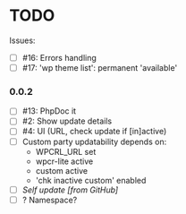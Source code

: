 # TODO

Issues:

- [ ] #16: Errors handling
- [ ] #17: 'wp theme list': permanent 'available'

### 0.0.2
- [ ] #13: PhpDoc it
- [ ] #2: Show update details
- [ ] #4: UI (URL, check update if [in]active)
- [ ] Custom party updatability depends on:
  - WPCRL_URL set
  - wpcr-lite active
  - custom active
  - 'chk inactive custom' enabled
- [ ] _Self update [from GitHub]_
- [ ] ? Namespace?
